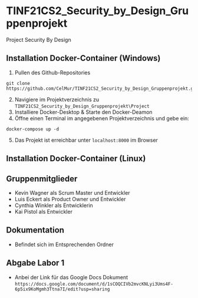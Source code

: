 # TINF21CS2_Security_by_Design_Gruppenprojekt
Project Security By Design

## Installation Docker-Container (Windows)
1. Pullen des Github-Repositories
```
git clone https://github.com/CelMur/TINF21CS2_Security_by_Design_Gruppenprojekt.git
```
2. Navigiere im Projektverzeichnis zu `TINF21CS2_Security_by_Design_Gruppenprojekt\Project`
3. Installiere Docker-Desktop & Starte den Docker-Deamon
4. Öffne einen Terminal im angegebenen Projektverzeichnis und gebe ein:
```
docker-compose up -d
```
5. Das Projekt ist erreichbar unter `localhost:8000` im Browser

## Installation Docker-Container (Linux)

## Gruppenmitglieder
- Kevin Wagner als Scrum Master und Entwickler
- Luis Eckert als Product Owner und Entwickler
- Cynthia Winkler als Entwicklerin
- Kai Pistol als Entwickler

## Dokumentation
- Befindet sich im Entsprechenden Ordner
  
## Abgabe Labor 1
- Anbei der Link für das Google Docs Dokument `https://docs.google.com/document/d/1sCOQCIVb2mvcKNLyi3Ums4F-6p5ix9KoMgmh3Ttna7I/edit?usp=sharing`
